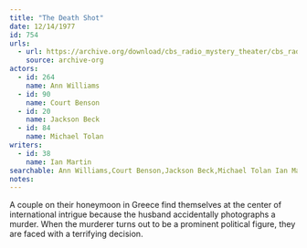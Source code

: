 ```yaml
---
title: "The Death Shot"
date: 12/14/1977
id: 754
urls: 
  - url: https://archive.org/download/cbs_radio_mystery_theater/cbs_radio_mystery_theater-0751-0800.zip/cbs_radio_mystery_theater-0751-0800%2Fcbsrmt_0754_the_death_shot.mp3
    source: archive-org
actors:  
  - id: 264
    name: Ann Williams  
  - id: 90
    name: Court Benson  
  - id: 20
    name: Jackson Beck  
  - id: 84
    name: Michael Tolan
writers:  
  - id: 38
    name: Ian Martin
searchable: Ann Williams,Court Benson,Jackson Beck,Michael Tolan Ian Martin
notes:  
---
```

A couple on their honeymoon in Greece find themselves at the center of international intrigue because the husband accidentally photographs a murder. When the murderer turns out to be a prominent political figure, they are faced with a terrifying decision.